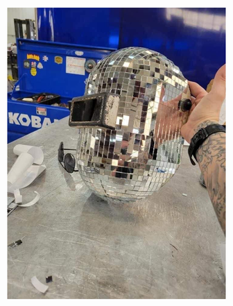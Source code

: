 ![3CFDEBFD-B33A-4A3B-ABAD-B4F79323B496.jpeg](../../Attachments/3CFDEBFD-B33A-4A3B-ABAD-B4F79323B496.jpeg)
